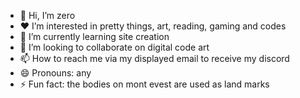 - 👋 Hi, I’m zero
- ❤ I’m interested in pretty things, art, reading, gaming and codes
- 🌱 I’m currently learning site creation
- 💞️ I’m looking to collaborate on digital code art
- 📫 How to reach me via my displayed email to receive my discord
- 😄 Pronouns: any
- ⚡ Fun fact: the bodies on mont evest are used as land marks

<!---
i-am-zero-porter/i-am-zero-porter is a ✨ special ✨ repository because its `README.md` (this file) appears on your GitHub profile.
You can click the Preview link to take a look at your changes.
--->
